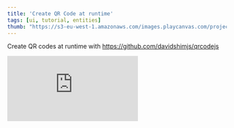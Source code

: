 ```yaml
---
title: 'Create QR Code at runtime'
tags: [ui, tutorial, entities]
thumb: "https://s3-eu-west-1.amazonaws.com/images.playcanvas.com/projects/12/1025199/3FC3F4-image-75.jpg"
---
```


Create QR codes at runtime with https://github.com/davidshimjs/qrcodejs

<div className="iframe-container">
    <iframe loading="lazy" src="https://playcanv.as/p/O5MDA13T/" title="Create QR Code at runtime" webkitallowfullscreen="true" mozallowfullscreen="true" allow="autoplay" allowfullscreen="true" allowvr="" scrolling="no" frameborder="0" />
</div>
